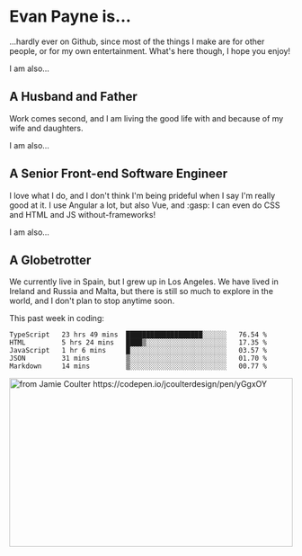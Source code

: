 # Evan Payne is...
...hardly ever on Github, since most of the things I make are for other people, or for my own entertainment.  What's here though, I hope you enjoy!

I am also...
## A Husband and Father
Work comes second, and I am living the good life with and because of my wife and daughters.

I am also...
## A Senior Front-end Software Engineer
I love what I do, and I don't think I'm being prideful when I say I'm really good at it.  I use Angular a lot, but also Vue, and :gasp: I can even do CSS and HTML and JS without-frameworks!

I am also...
## A Globetrotter
We currently live in Spain, but I grew up in Los Angeles.  We have lived in Ireland and Russia and Malta, but there is still so much to explore in the world, and I don't plan to stop anytime soon.

This past week in coding:
<!--START_SECTION:waka-->
```text
TypeScript   23 hrs 49 mins  ███████████████████░░░░░░   76.54 % 
HTML         5 hrs 24 mins   ████▒░░░░░░░░░░░░░░░░░░░░   17.35 % 
JavaScript   1 hr 6 mins     █░░░░░░░░░░░░░░░░░░░░░░░░   03.57 % 
JSON         31 mins         ▒░░░░░░░░░░░░░░░░░░░░░░░░   01.70 % 
Markdown     14 mins         ▒░░░░░░░░░░░░░░░░░░░░░░░░   00.77 % 
```
<!--END_SECTION:waka-->


<img alt="from Jamie Coulter https://codepen.io/jcoulterdesign/pen/yGgxOY" src="./solar.svg" width="100%" height="300"/>
